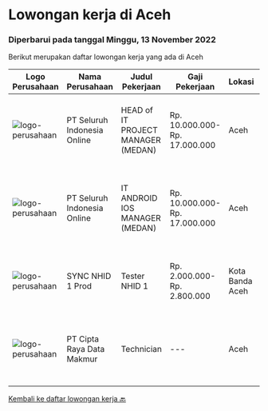 
  # Lowongan kerja di Aceh

  ### Diperbarui pada tanggal Minggu, 13 November 2022

  Berikut merupakan daftar lowongan kerja yang ada di Aceh

  |Logo Perusahaan | Nama Perusahaan | Judul Pekerjaan | Gaji Pekerjaan | Lokasi | Deskripsi | Tanggal diunggah | Pranala |
  | -------------- | --------------- | --------------- | --------- | --------- | -------------- | ------- | ----------- |
  |![logo-perusahaan](https://image-service-cdn.seek.com.au/c768f0670f8f8212da7de609b6af9d0b2e5134cc/ee4dce1061f3f616224767ad58cb2fc751b8d2dc)|PT Seluruh Indonesia Online|HEAD of IT PROJECT MANAGER  (MEDAN)|Rp. 10.000.000-Rp. 17.000.000|Aceh|Memiliki pengalaman leadership sebagai Manager sebelumnya.Back End Engineer1. Memiliki pengalaman dalam membangun RESTful APIs2. Menguasai bahasa...|Sabtu, 12 November 2022|https://www.jobstreet.co.id/id/job/head-of-it-project-manager-medan-4103880?token=0~cf7de4fe-6335-4dc4-b27d-1c31c1a8c702&sectionRank=1&jobId=jobstreet-id-job-4103880|
|![logo-perusahaan](https://image-service-cdn.seek.com.au/c768f0670f8f8212da7de609b6af9d0b2e5134cc/ee4dce1061f3f616224767ad58cb2fc751b8d2dc)|PT Seluruh Indonesia Online|IT ANDROID IOS MANAGER (MEDAN)|Rp. 10.000.000-Rp. 17.000.000|Aceh|Memiliki pengalaman leadership sebagai Manager sebelumnya.PENGALAMAN di Android and IOS Manager.Back End Engineer1. Memiliki pengalaman dalam...|Jumat, 11 November 2022|https://www.jobstreet.co.id/id/job/it-android-ios-manager-medan-4103123?token=0~cf7de4fe-6335-4dc4-b27d-1c31c1a8c702&sectionRank=2&jobId=jobstreet-id-job-4103123|
|![logo-perusahaan](https://i.ibb.co/sqvTCh9/112815900-stock-vector-no-image-available-icon-flat-vector.webp)|SYNC NHID 1 Prod|Tester NHID 1|Rp. 2.000.000-Rp. 2.800.000|Kota Banda Aceh|Mauris blandit aliquet elit, eget tincidunt nibh pulvinar a. Donec sollicitudin molestie malesuada.Quisque velit nisi, pretium ut lacinia in,...|Rabu, 26 Oktober 2022|https://www.jobstreet.co.id/id/job/tester-nhid-1-4081692?token=0~cf7de4fe-6335-4dc4-b27d-1c31c1a8c702&sectionRank=3&jobId=jobstreet-id-job-4081692|
|![logo-perusahaan](https://image-service-cdn.seek.com.au/eaf1db5c8e411f2d939ae3c7e41958181dc85f93/ee4dce1061f3f616224767ad58cb2fc751b8d2dc)|PT Cipta Raya Data Makmur|Technician|---|Aceh|Menjaga dan memonitor kestabilan server pada performa mesin Melakukan perawatan/maintenance dan perbaikan server pada mesin Menjaga kebersihan...|Jumat, 14 Oktober 2022|https://www.jobstreet.co.id/id/job/technician-4068554?token=0~cf7de4fe-6335-4dc4-b27d-1c31c1a8c702&sectionRank=4&jobId=jobstreet-id-job-4068554|


  [Kembali ke daftar lowongan kerja 🔙](../README.md#daftar-lowongan-kerja)
  